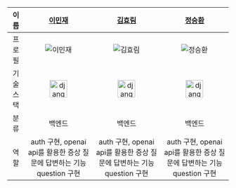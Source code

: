 | 이름 | [이민재](https://github.com/mimijae) | [김효림](https://github.com/Kimhyorim123) | [정승환](https://github.com/Seunghwan31) |
| :-: | :-: | :-: | :-: |
| 프로필 | ![이민재](https://avatars.githubusercontent.com/u/95695319?v=4) | ![김효림](https://avatars.githubusercontent.com/u/164029475?v=4) | ![정승환](https://avatars.githubusercontent.com/u/163824668?v=4) |
| 기술 스택 | <a href="https://www.djangoproject.com/" target="_blank" rel="noreferrer"> <img src="https://cdn.worldvectorlogo.com/logos/django.svg" alt="django" width="40" height="40"/> </a> | <a href="https://www.djangoproject.com/" target="_blank" rel="noreferrer"> <img src="https://cdn.worldvectorlogo.com/logos/django.svg" alt="django" width="40" height="40"/> </a> | <a href="https://www.djangoproject.com/" target="_blank" rel="noreferrer"> <img src="https://cdn.worldvectorlogo.com/logos/django.svg" alt="django" width="40" height="40"/> </a> |
| 분류 | 백엔드 | 백엔드 | 백엔드 |
| 역할 | auth 구현, openai api를 활용한 증상 질문에 답변하는 기능 question 구현 | auth 구현, openai api를 활용한 증상 질문에 답변하는 기능 question 구현 | auth 구현, openai api를 활용한 증상 질문에 답변하는 기능 question 구현 |
